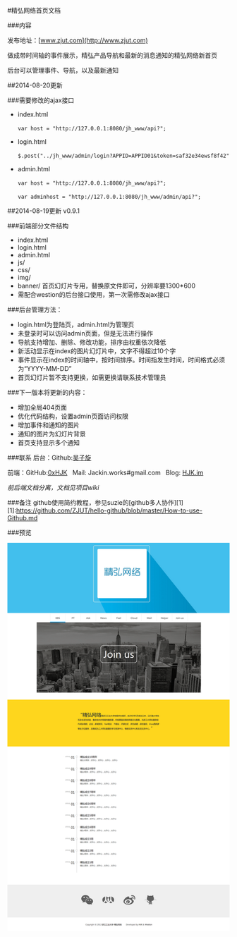 #精弘网络首页文档

###内容

发布地址：[www.zjut.com](http://www.zjut.com)

做成带时间轴的事件展示，精弘产品导航和最新的消息通知的精弘网络新首页

后台可以管理事件、导航，以及最新通知

##2014-08-20更新

###需要修改的ajax接口

- index.html

    `var host = "http://127.0.0.1:8080/jh_www/api?";`

- login.html

    `$.post("../jh_www/admin/login?APPID=APPID01&token=saf32e34ewsf8f42"`

- admin.html

    `var host = "http://127.0.0.1:8080/jh_www/api?";`

    `var adminhost = "http://127.0.0.1:8080/jh_www/admin/api?";`

##2014-08-19更新 v0.9.1

###前端部分文件结构

- index.html
- login.html
- admin.html
- js/
- css/
- img/
- banner/   首页幻灯片专用，替换原文件即可，分辨率要1300*600
- 需配合westion的后台接口使用，第一次需修改ajax接口

###后台管理方法：

- login.html为登陆页，admin.html为管理页
- 未登录时可以访问admin页面，但是无法进行操作
- 导航支持增加、删除、修改功能，排序由权重依次降低
- 新活动显示在index的图片幻灯片中，文字不得超过10个字
- 事件显示在index的时间轴中，按时间排序。时间指发生时间，时间格式必须为“YYYY-MM-DD”
- 首页幻灯片暂不支持更换，如需更换请联系技术管理员

###下一版本将更新的内容：
- 增加全局404页面
- 优化代码结构，设置admin页面访问权限
- 增加事件和通知的图片
- 通知的图片为幻灯片背景
- 首页支持显示多个通知

###联系
后台：Github:[吴子旋](github.com/westion717)

前端：GitHub:[0xHJK](github.com/0xHJK/) &nbsp; Mail: Jackin.works#gmail.com &nbsp; Blog: [HJK.im](http://www.hjk.im)

*前后端文档分离，文档见项目wiki*

###备注
github使用简约教程，参见suzie的[github多人协作][1]
[1]:https://github.com/ZJUT/hello-github/blob/master/How-to-use-Github.md

###预览

![preview](preview.png)

